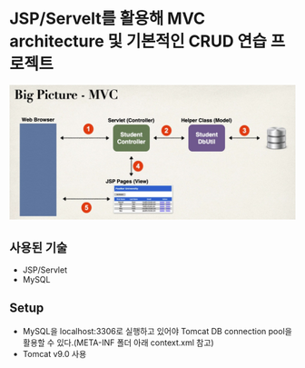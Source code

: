 # JSP/Servelt를 활용해 MVC architecture 및 기본적인 CRUD 연습 프로젝트

<img src="./asset/MVC.jpeg">

## 사용된 기술
- JSP/Servlet
- MySQL

## Setup

- MySQL을 localhost:3306로 실행하고 있어야 Tomcat DB connection pool을 활용할 수 있다.(META-INF 폴더 아래 context.xml 참고)
- Tomcat v9.0 사용